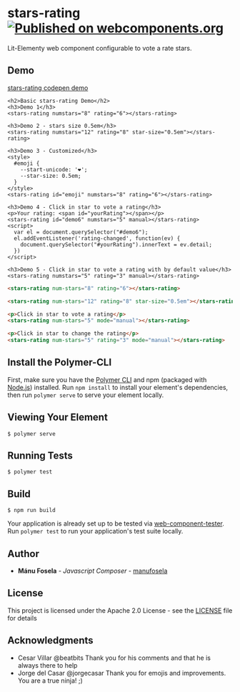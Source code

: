 # stars-rating [![Published on webcomponents.org](https://img.shields.io/badge/webcomponents.org-published-blue.svg)](https://www.webcomponents.org/element/manufosela/stars-rating)


Lit-Elementy web component configurable to vote a rate stars.

## Demo

[stars-rating codepen demo](https://codepen.io/manufosela/pen/ROJKvj)

```
<h2>Basic stars-rating Demo</h2>
<h3>Demo 1</h3>
<stars-rating numstars="8" rating="6"></stars-rating>

<h3>Demo 2 - stars size 0.5em</h3>
<stars-rating numstars="12" rating="8" star-size="0.5em"></stars-rating>

<h3>Demo 3 - Customized</h3>
<style>
  #emoji {
    --start-unicode: '❤️';
    --star-size: 0.5em;
  }
</style>
<stars-rating id="emoji" numstars="8" rating="6"></stars-rating>

<h3>Demo 4 - Click in star to vote a rating</h3>
<p>Your rating: <span id="yourRating"></span></p>
<stars-rating id="demo6" numstars="5" manual></stars-rating>
<script>
  var el = document.querySelector("#demo6");
  el.addEventListener('rating-changed', function(ev) {
    document.querySelector("#yourRating").innerText = ev.detail;
  })
</script>

<h3>Demo 5 - Click in star to vote a rating with by default value</h3>
<stars-rating numstars="5" rating="3" manual></stars-rating>
```
<!---
```
<custom-element-demo>
  <template>
    <link rel="import" href="stars-rating.html">
    <next-code-block></next-code-block>
  </template>
</custom-element-demo>
```
-->
```html
<stars-rating num-stars="8" rating="6"></stars-rating>

<stars-rating num-stars="12" rating="8" star-size="0.5em"></stars-rating>

<p>Click in star to vote a rating</p>
<stars-rating num-stars="5" mode="manual"></stars-rating>

<p>Click in star to change the rating</p>
<stars-rating num-stars="5" rating="3" mode="manual"></stars-rating>
```
## Install the Polymer-CLI

First, make sure you have the [Polymer CLI](https://www.npmjs.com/package/polymer-cli) and npm (packaged with [Node.js](https://nodejs.org)) installed. Run `npm install` to install your element's dependencies, then run `polymer serve` to serve your element locally.

## Viewing Your Element

```
$ polymer serve
```

## Running Tests

```
$ polymer test
```

## Build
```
$ npm run build
```

Your application is already set up to be tested via [web-component-tester](https://github.com/Polymer/web-component-tester). Run `polymer test` to run your application's test suite locally.

## Author

* **Mánu Fosela** - *Javascript Composer* - [manufosela](https://github.com/manufosela)

## License

This project is licensed under the Apache 2.0 License - see the [LICENSE](LICENSE) file for details

## Acknowledgments

* Cesar Villar @beatbits 
Thank you for his comments and that he is always there to help
* Jorge del Casar @jorgecasar
Thank you for emojis and improvements. You are a true ninja! ;)
